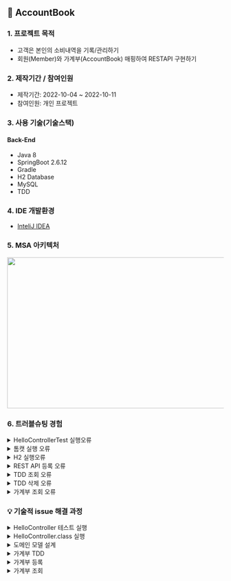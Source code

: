 ## 📌 AccountBook

### 1. 프로젝트 목적 
+ 고객은 본인의 소비내역을 기록/관리하기
+ 회원(Member)와 가계부(AccountBook) 매핑하여 RESTAPI 구현하기

### 2. 제작기간 / 참여인원
+ 제작기간: 2022-10-04 ~ 2022-10-11
+ 참여인원: 개인 프로젝트

### 3. 사용 기술(기술스택)
#### Back-End
+ Java 8
+ SpringBoot 2.6.12
+ Gradle
+ H2 Database
+ MySQL
+ TDD

### 4. IDE 개발환경
+ <a href="https://www.jetbrains.com/ko-kr/idea/">InteliJ IDEA </a>

### 5. MSA 아키텍처

<img src="https://user-images.githubusercontent.com/58936137/194907324-23a280a4-cb7c-4077-885e-fd352e955a14.png" width="600px" height="350px">

### 6. 트러블슈팅 경험

<details>
<summary>HelloControllerTest 실행오류</summary>
<div markdown="1">

-java.lang.AssertionError: Response content 
 Expected :hello
 Actual   :Hello World
 
- 해결 원인: HelloController 메소드와 HelloControllerTest 메소드와 값이 일치하지 않아 발생
 
 #### 기존 코드 
 ~~~
 HelloController.class
    
 @GetMapping("/hello")
 public String hello(){

   return "Hello World";
 }
 
 
 HelloControllerTest.class
 
 @Test
 public void hello() throws Exception{
 String hello = "hello";

  mvc.perform(get("/hello"))
              .andExpect(status().isOk())
              .andExpect(content().string(hello));
  }
 
 
 ~~~
 
 #### 개선 코드
 ~~~
 HelloController.class
    
 @GetMapping("/hello")
 public String hello(){

   return "hello"; // 변경
 }
 
 
HelloControllerTest.class
 
 @Test
 public void hello() throws Exception{
 String hello = "hello";

  mvc.perform(get("/hello"))
              .andExpect(status().isOk())
              .andExpect(content().string(hello));
  }
 ~~~

</div>
</details> 

<details>
<summary>톰캣 실행 오류</summary>
<div markdown="1">

- Caused by: org.springframework.boot.web.server.WebServerException: Unable to start embedded Tomcat
- org.springframework.context.ApplicationContextException: Unable to start web server; nested exception is org.springframework.boot.web.server.WebServerException: Unable to start embedded Tomcat
 
- 해결 원인: runtimeOnly 'mysql:mysql-connector-java' 없어 발생
 
 #### build.gradle
 ~~~
 runtimeOnly 'mysql:mysql-connector-java' //추가하여 해결
 ~~~
</div>
</details> 

<details>
<summary>H2 실행오류</summary>
<div markdown="1">

- Error starting ApplicationContext. To display the conditions report re-run your application with 'debug' enabled.
- 해결 원인: application.properties MySQL 설정 안하여 오류 발생

#### 실행오류 개선 
#### application.properties
 ~~~
spring.datasource.driver-class-name=com.mysql.cj.jdbc.Driver
spring.datasource.url=jdbc:mysql://localhost:3306/account_book?serverTimezone=UTC

spring.datasource.username=root
spring.datasource.password=1234
 ~~~
</div>
</details> 

<details>
<summary>REST API 등록 오류</summary>
<div markdown="1">

- "error": "Unsupported Media Type"
- 해결원인: 기존에 controller 서버에서 @RestController 선언하였기 때문에 @Responseody return 반환으로 오류 발생

#### 기존 코드
~~~
    @PostMapping(value = "/account/add")
    public AccountBook saveAccount(@ResponseBody AccountBook accountBook) { // @ResponseBody 어노테이션 오류  
        log.info("----- 등록 하기전 -------");
        return accountBookService.saveAccount(accountBook);
    }
~~~
+ @RestController 어노테이션 선언하였기 때문에 @ResponseBody 선언 오류가 발생합니다.

#### 개선 코드
~~~
    @PostMapping(value = "/account/add")
    public AccountBook saveAccount(@ModelAttribute AccountBook accountBook) { // @ModelAttribute 변경
        log.info("----- 등록 하기전 -------");
        return accountBookService.saveAccount(accountBook);
    }
~~~
+ @ModelAttribute 어노테이션 선언하여 사용자가 요청값을 서버 매개변수에 보내서 파라미터로 받습니다.

</div>
</details>

<details>
<summary>TDD 조회 오류</summary>
<div markdown="1">
 
- error: unreported exception java.lang.Exception; must be caught or declared to be thrown
- 해결 원인: createAccountBook 메소드에 throws Exception 예외 처리하였기 때문에 오류발생;
 
 #### 기존 코드
 ~~~
    @Test
    @DisplayName("가계부 테스트 등록")
    public void createAccountBook()throws Exception{ //예외 처리 선언하여 발생
        int money = 15000;
        String memo = "테스트 등록";

        AccountBook book = new AccountBook();
        book.setMoney(15000);
        book.setMemo("테스트 등록");
        accountBookRepository.save(book);

        assertThat(book.getMoney()).isEqualTo(money);
        assertThat(book.getMemo()).isEqualTo(memo);
    }
 ~~~

 
 #### 개선 코드
 ~~~
    @Test
    @DisplayName("가계부 테스트 등록")
    public void createAccountBook(){ //예외 처리 지워 개선
        int money = 15000;
        String memo = "테스트 등록";

        AccountBook book = new AccountBook();
        book.setMoney(15000);
        book.setMemo("테스트 등록");
        accountBookRepository.save(book);

        assertThat(book.getMoney()).isEqualTo(money);
        assertThat(book.getMemo()).isEqualTo(memo);
    }
 ~~~
 
 <br>

 💡accountBookListTest 메소드 테스트 실행 후 오류없이 잘 해결되어 조회값이 잘 나올 수 있었습니다. 
 <br/><br/>
 <img src="https://user-images.githubusercontent.com/58936137/194743031-963f1fa1-0f87-42c7-b5be-03d244e21f3b.png" width="300px" height="100px">
 
</div>
</details> 
 
<details>
<summary>TDD 삭제 오류</summary>
<div markdown="1">

- org.springframework.beans.factory.UnsatisfiedDependencyException:
- 해결원인: @Autowired private MockMvc mockMvc; 사용하지 않고 선언하였기 때문에 오류발생 

 
<img src="https://user-images.githubusercontent.com/58936137/194743599-6af4af1a-308a-4b79-a626-0bf89532cf6a.png" width="600px" height="150px"> 
<br><br>
💡 @Autowired private MockMvc mockMvc; 코드 주석 후 테스트 실행하여 삭제가 잘 처리될 수 있었습니다. 
 
</div>
</details>

<details>
<summary>가계부 조회 오류</summary>
<div markdown="1">
 
- java.lang.IndexOutOfBoundsException: Index: 0, Size: 0
- 해결 원인: 메소드 선언부에 List 컬렉션을 선언하지 않아 오류 발생 

#### 기존 코드
##### AccountBookController.class
~~~
// 가계부 조회
@GetMapping(value = "/account/list")
public AccountBook AccountBookList(AccountBook accountBook){

   List<AccountBook> list = accountBookService.listAccount(accountBook);

   return list.get(0);
}
~~~

#### 개선 코드
##### AccountBookController.class
~~~
    // 가계부 조회
    @GetMapping(value = "/account/list")
    public List<AccountBook> AccountBookList(@ModelAttribute AccountBook accountBook){ // List 컬렉션 프레임워크와 @ModelAttribute 어노테이션 선언 후 개선

        List<AccountBook> list = accountBookService.listAccount(accountBook);

        return list;
    }
 ~~~
 + 가계부에 List 목록 정보를 조회 하기위해서 메소드 선언부에 List 컬렉션으로 변경 후 개선을 하였습니다.
 
 <img src="https://user-images.githubusercontent.com/58936137/194746464-bad5d555-367a-42bf-922d-83d9f00ee05f.png" height="250px">
 

</div>
</details>


### 💡 기술적 issue 해결 과정
<details>
<summary>HelloController 테스트 실행</summary>
<div markdown="1">

 #### 1. controller 패키지 생성하기 <br>
 controller 패키지 생성 > HelloController.class 생성<br><br>
 <img src="https://user-images.githubusercontent.com/58936137/194320720-e025ded6-cdc2-46e4-8695-1dc4e750cd31.png" width="200px" height="50px">
 <br>
 
 #### 2. Create Test<br>
 Ctrl + Shift + T > Create New Test 클릭 > Create Test 설정 후 OK버튼 클릭 <br><br>
 <img src="https://user-images.githubusercontent.com/58936137/194322496-9fadcf62-01c9-4660-a35b-367ef7d6e6cf.png" width="350px" height="300px"> 
 <br>
 <img src="https://user-images.githubusercontent.com/58936137/194325201-df1e9e6c-b893-40ec-8a15-722e3994c7dc.png" width="300px" height="100px">
 
 #### 3. Test 코드 작성하기
 
 ##### HelloControllerTest.class
 ~~~
 package com.springboot.accountbook.controller;


import org.junit.Test;
import org.junit.runner.RunWith;
import org.springframework.beans.factory.annotation.Autowired;
import org.springframework.boot.test.autoconfigure.web.servlet.WebMvcTest;
import org.springframework.test.context.junit4.SpringRunner;
import org.springframework.test.web.servlet.MockMvc;
import static org.springframework.test.web.servlet.request.MockMvcRequestBuilders.get;
import static org.springframework.test.web.servlet.result.MockMvcResultMatchers.content;
import static org.springframework.test.web.servlet.result.MockMvcResultMatchers.status;

import static org.junit.jupiter.api.Assertions.*;

@RunWith(SpringRunner.class)
@WebMvcTest(controllers = HelloController.class)
public class HelloControllerTest {

    @Autowired
    private MockMvc mvc;

    @Test
    public void hello() throws Exception{
        String hello = "hello";

        mvc.perform(get("/hello"))
                .andExpect(status().isOk())
                .andExpect(content().string(hello));
    }

}
~~~
+ @RunWith(SpringRunner.class) 선언 후 테스트 코드 컴파일하여 실행합니다.
+ @WebMvcTest 어노테이션 선언 후 웹 MVC 기반으로 테스트 코드 실행합니다.
+ @Autowired 외부 객체 Bean 찿아 의존성 주입합니다.  
+ @Test 지정한 메소드 테스트 실행합니다. 

 <br>
 <img src="https://user-images.githubusercontent.com/58936137/194327470-35ce7e59-3d03-40df-839f-c333a52b6cb2.png" width="900px" height="150px">
 
 </div>
</details>

<details>
<summary>HelloController.class 실행</summary>
<div markdown="1">

 #### 1. HelloController 코드 작성
 
 ##### HelloController.class
 ~~~
 package com.springboot.accountbook.controller;

import org.springframework.web.bind.annotation.GetMapping;
import org.springframework.web.bind.annotation.RestController;

@RestController
public class HelloController {

    @GetMapping("/hello")
    public String hello(){

        return "hello";
    }
}

 ~~~
 + @RestController 어노테이션 선언 후 모든 메소드 JSON 기능을 주어 return 반환합니다.
 + @GetMapping() 지정한 주소 찿아 접근합니다.

 ##### 2. 크롬 View 화면
 
 <img src="https://user-images.githubusercontent.com/58936137/194329238-7691d770-a70c-4542-a84c-0b7edc18d00d.png" width="300px" height="300px">
 
</div>
</details>

<details>
<summary>도메인 모델 설계</summary>
<div markdown="1">

#### 1. Member, AccountBook Entity 생성하기

##### Member.class

~~~
package com.springboot.entity;

import lombok.Getter;
import lombok.Setter;

import javax.persistence.*;
import java.time.LocalDateTime;

@Entity
@Table(name = "member")
@Setter @Getter
public class Member {

    @Id
    @Column(name = "member_id")
    @GeneratedValue(strategy = GenerationType.AUTO)
    private Long id;

    @Column(unique = true)
    private String email;

    private String password;

    //private LocalDateTime memberData;


}
~~~
+ Lombok 라이브러리 통해서 @Getter, @Setter 이용합니다.
+ @Entity 어노테이션 선언하여 도메인 모델 생성합니다.
+ @Table(name="member") 테이블 이름 지정합니다. 
+ 컬럼값은 id, email, password 설정합니다.

##### AccountBook.class

~~~
package com.springboot.entity;

import lombok.Getter;
import lombok.Setter;

import javax.persistence.*;
import java.time.LocalDateTime;

@Entity
@Table(name = "account")
@Setter @Getter
public class AccountBook {

    @Id
    @Column(name = "account_book_id")
    @GeneratedValue(strategy = GenerationType.AUTO)
    private Long id;

    private int money;

    private String memo;

    //private LocalDateTime bookDate;

}

~~~
+ Lombok 라이브러리 통해서 @Getter, @Setter 이용합니다.
+ @Entity 어노테이션 선언하여 도메인 모델 생성합니다.
+ @Table(name="member") 테이블 이름 지정합니다. 
+ 컬럼값은 id, money, memo 설정합니다.

##### application.properties

~~~
spring.jpa.hibernate.ddl-auto=create // 추가
~~~
+ application.properties 설정하여 Run 실행 > console.log에서 Entity Table 생성되는 것을 확인할 수 있습니다.
<br>

<img src="https://user-images.githubusercontent.com/58936137/194365720-63465b82-14cf-41f2-8eb3-8e17c6ce442b.png" width="400px" height="500px">

</div>
</details>

<details>
<summary>가계부 TDD</summary>
<div markdown="1">


 #### 2. 테스트 코드 작성
 
 Ctrl + Shift + T > CreateTest 설정 후 OK버튼 클릭
 
 <img src="https://user-images.githubusercontent.com/58936137/194695632-dfd2bc82-c28b-4dd7-9397-d7533a3ef27a.png" width="300px" height="100px">
 
 #### 테스트 등록 구현하기
 ##### AccountBookServiceTest.class
 
 ~~~
 package com.springboot.service;

import com.springboot.entity.AccountBook;
import com.springboot.repository.AccountBookRepository;
import org.junit.jupiter.api.DisplayName;
import org.junit.jupiter.api.Test;
import org.springframework.beans.factory.annotation.Autowired;
import org.springframework.boot.test.context.SpringBootTest;
import org.springframework.test.context.TestPropertySource;

import static org.junit.jupiter.api.Assertions.*;

@SpringBootTest
@TestPropertySource(locations = "classpath:application.properties")
class AccountBookServiceTest {

    @Autowired
    AccountBookService accountBookService;

    @Autowired
    AccountBookRepository accountBookRepository;
    
    // 등록
    @Test
    @DisplayName("가계부 테스트 등록")
    public void createAccountBook(){
        AccountBook book = new AccountBook();
        book.setMoney(15000);
        book.setMemo("테스트 등록");
        accountBookRepository.save(book);
    }
 }
 ~~~
 + @SpringBooTest 통합테스트 설정하여 실행합니다.
 + @TestPropertySource 외부 환경설정 정보를 가지고 옵니다.
 + @Autowired 어노테이션 통해서 AccountBookRepository 의존성 주입을 합니다.
 + @Test 실행하여 JpaRepository save()메소드로 Entity 값을 저장합니다.
 
 <br>
 
 <img src="https://user-images.githubusercontent.com/58936137/194696260-0b817ef6-ae19-4f06-83eb-63cfb6f618e0.png" height="150px">
 
 #### 테스트 조회 구현하기
 ##### AccountBookServiceTest.class
 ~~~
    // 조회
    @Test
    @DisplayName("가계부 테스트 조회")
    public void accountBookListTest(){
        int money = 15000;
        String memo = "테스트 등록";

        this.createAccountBook();
        List<AccountBook> accountBooks = accountBookRepository.findAll();
        AccountBook list = accountBooks.get(0);

        assertThat(list.getMoney()).isEqualTo(money);
        assertThat(list.getMemo()).isEqualTo(memo);
    }
 ~~~
 + @Test 어노테이션 선언하여 메소드 지정하여 테스트 실행합니다.
 + 지역 변수 int money, String memo 조회 값이랑 동일한지 확인하기위해서 선언하였습니다.
 + JpaRepository findAll() 메소드를 이용하여 조회 값 출력합니다.
 
 <br>
 
 <img src="https://user-images.githubusercontent.com/58936137/194744324-06ab4be1-4f5f-4e6c-b9f8-f958f8e50913.png"  height="150px">
 
 #### 테스트 상세조회 구현하기
 ##### AccountBookServiceTest.class
 ~~~
     //상세 조회
    @Test
    @DisplayName("가계부 상세 조회")
    public void AccountBookDetailTest(){
        this.createAccountBook();
        List<AccountBook> bookList = accountBookRepository.findAll();

        AccountBook accountBook = bookList.get(0);
        AccountBook list = accountBookRepository.findById(accountBook.getId())
                .orElseThrow(EntityNotFoundException::new);

        assertEquals(list.getId(), accountBook.getId());
        assertEquals(list.getMoney(), accountBook.getMoney());
        assertEquals(list.getMemo(), accountBook.getMemo());
    }
 ~~~
 + @Test 어노테이션 선언하여 메소드 지정하여 테스트 실행합니다.
 + JpaRepository findAll() 메소드 통해서 조회 값 전체 출력합니다.
 + findAll() 조회 출력 값에서 id 값을 findById() 메소드에 넣어 상세 조회 출력합니다.
 
 <img src="https://user-images.githubusercontent.com/58936137/194744428-ed3ca83f-9c82-4cd9-861b-9b5635eb4ba6.png" height="150px">
 
 #### 테스트 수정 구현하기
 ##### AccountBookServiceTest.class
 ~~~
    @Test
    @DisplayName("가계부 테스트 수정")
    public void AccountBookUpdateTest(){
        int money = 20000;
        String memo = "테스트 수정";

        this.createAccountBook();
        List<AccountBook> bookList = accountBookRepository.findAll();

        AccountBook accountBook = bookList.get(0);
        accountBook.setMoney(20000);
        accountBook.setMemo("테스트 수정");

        accountBookRepository.save(accountBook);

        assertThat(accountBook.getMoney()).isEqualTo(money);
        assertThat(accountBook.getMemo()).isEqualTo(memo);

    }
 ~~~
 + 지역변수 int money, String memo 수정 값이랑 동일한지 확인하기 위해서 선언합니다. 
 + JpaRepository findAll() 메소드 통해서 조회 값 출력합니다.
 + 조회 값에서 Setter 통해서 수정합니다.
 + Entity 도메인 값을 save() 메소드 통해서 저장합니다.
 
 <img src="https://user-images.githubusercontent.com/58936137/194744587-f372e40e-c553-4816-aef7-84cd9f763ab1.png" width="800px" height="200px">
 
 #### 테스트 삭제 구현하기
 ##### AccountBookServiceTest.class
 ~~~
    @Test
    @DisplayName("가계부 테스트 삭제")
    public void AccountBookDeleteTest(){
        Long num = 1L;
        this.createAccountBook();
        accountBookRepository.deleteById(num);

        List<AccountBook> accountBooks = accountBookRepository.findAll();

        System.out.println(accountBooks.toString());
    }
 ~~~
 + Long num = 1L; 변수 선언합니다.
 + JpaRepository deleteById() 메소드에 id 값을 넣어 가계부 조회하여 삭제합니다.
 + findAll() 메소드 조회 값을 출력하여 null 인지 확인합니다.
 
 <img src="https://user-images.githubusercontent.com/58936137/194744818-2f8a24a9-f448-44de-89c2-6718767ef86b.png" height="150px">
 
 </div>
</details>


<details>
<summary>가계부 등록</summary>
<div markdown="1">

 #### 1. Controller, Service, Repository 코드작성

 
 ##### AccountBookController.class
 
 ~~~
 package com.springboot.controller;


import com.springboot.entity.AccountBook;
import com.springboot.service.AccountBookService;
import lombok.extern.log4j.Log4j2;
import org.springframework.beans.factory.annotation.Autowired;
import org.springframework.web.bind.annotation.ModelAttribute;
import org.springframework.web.bind.annotation.PostMapping;
import org.springframework.web.bind.annotation.RestController;

@RestController
@Log4j2
public class AccountBookController {

    @Autowired
    AccountBookService accountBookService;

    // 가계부 등록
    @PostMapping(value = "/account/add")
    public AccountBook saveAccount(@ModelAttribute AccountBook accountBook) {
        // log.info("----- 등록 하기전 -------");
        return accountBookService.saveAccount(accountBook);
    }
}
 ~~~
 + @RestController 어노테이션 선언하여 모든메소드에게 json 기능을 주어 return 반환합니다.
 + @Log4j2 오류를 쉽게 찾기 위해서 log 기록을 남깁니다.
 + @Autowired AccountBookService 의존성을 주입을 합니다.
 + @PostMapping으로 서버 매개변수에 값을 보내어 Insert 합니다.
 
  
 ##### AccountBookService.class
 ~~~
 package com.springboot.service;


import com.springboot.entity.AccountBook;
import com.springboot.repository.AccountBookRepository;
import org.springframework.beans.factory.annotation.Autowired;
import org.springframework.stereotype.Service;
import org.springframework.transaction.annotation.Transactional;

@Service
@Transactional
public class AccountBookService {

    @Autowired
    AccountBookRepository accountBookRepository;

    public AccountBook saveAccount(AccountBook accountBook) {
        accountBookRepository.save(accountBook);

        return accountBook;
    }
}
 ~~~
 + @Service 비즈니스 로직을 하여 중간다리 역할을 담당합니다.
 + @Transactional 모든 메소드에게 commit과 Rollback 기능을 주어 선언합니다.
 + @Autowired AccountBookRepository 의존성 주입을 합니다.
 + saveAccount 메소드는 매개변수에 값을 받아 Insert 삽입을 수행합니다.
 
 ##### AccountBookRepository.class
 ~~~
 package com.springboot.repository;

import com.springboot.entity.AccountBook;
import org.springframework.data.jpa.repository.JpaRepository;

public interface AccountBookRepository extends JpaRepository<AccountBook, Long> {

}
 ~~~
 + JpaRepositoy 상속을 받아 CRUD 메소드를 재정의 받습니다.
 
 #### 2. Postman 실행
 
 <img src="https://user-images.githubusercontent.com/58936137/194698166-8215146c-9e46-45b5-8414-ae8ae18a9be6.png" width="600px" height="300px">
 
 + URL 쿼리스트링에 값을 넣어 POST형식으로 보냅니다.
 
 <img src="https://user-images.githubusercontent.com/58936137/194698305-05c64232-9149-43e3-bfb2-cf13bc2053a8.png" width="600px" height="300px">
 
 + Body > Pretty 에서 등록이 잘되는 것을 확인할 수 있습니다.
 
 
</div>
</details>

<details>
<summary>가계부 조회</summary>
<div markdown="1">



</div>
</details>
  


